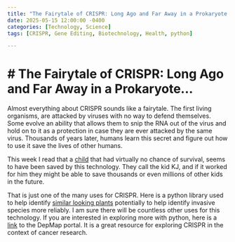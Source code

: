 ```yaml
---
title: "The Fairytale of CRISPR: Long Ago and Far Away in a Prokaryote..."
date: 2025-05-15 12:00:00 -0400
categories: [Technology, Science]
tags: [CRISPR, Gene Editing, Biotechnology, Health, python]

---
```

# # The Fairytale of CRISPR: Long Ago and Far Away in a Prokaryote...
Almost everything about CRISPR sounds like a fairytale. The first living organisms, are attacked by viruses with no way to defend themselves. Some evolve an ability that allows them to snip the RNA out of the virus and hold on to it as a protection in case they are ever attacked by the same virus. Thousands of years later, humans learn this secret and figure out how to use it save the lives of other humans.

This week I read that a [child](https://www.nytimes.com/2025/05/15/health/gene-editing-personalized-rare-disorders.html) that had virtually no chance of survival, seems to have been saved by this technology. They call the kid KJ, and if it worked for him they might be able to save thousands or even millions of other kids in the future.

That is just one of the many uses for CRISPR. Here is a python library used to help identify [similar looking plants](https://pubmed.ncbi.nlm.nih.gov/38768250/) potentially to help identify invasive species more reliably. I am sure there will be countless other uses for this technology.  If you are interested in exploring more with python, here is a [link](https://depmap.org/portal/data_page/?tab=overview) to the DepMap portal. It is a great resource for exploring CRISPR in the context of cancer research.  